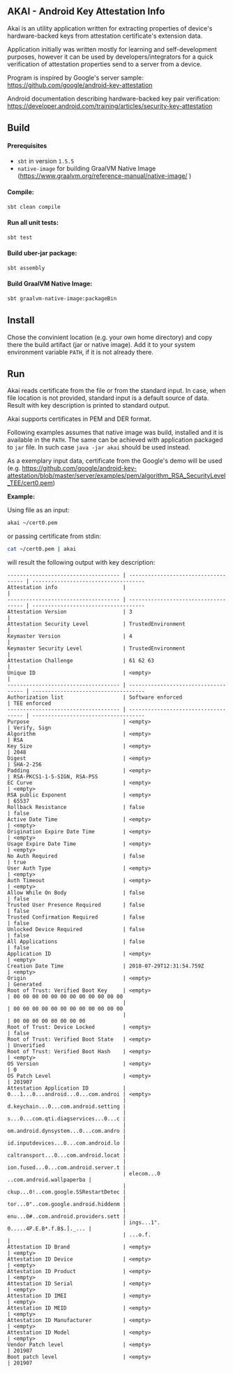 ## AKAI - Android Key Attestation Info

Akai is an utility application written for extracting properties of device's hardware-backed keys from attestation certificate's extension data.

Application initially was written mostly for learning and self-development purposes, however it can be used by developers/integrators for a quick verification of attestation properties send to a server from a device. 

Program is inspired by Google's server sample: https://github.com/google/android-key-attestation

Android documentation describing hardware-backed key pair verification: https://developer.android.com/training/articles/security-key-attestation


## Build

#### Prerequisites

* `sbt` in version `1.5.5`
* `native-image`  for building GraalVM Native Image (https://www.graalvm.org/reference-manual/native-image/ )

#### Compile:
```bash
sbt clean compile
```

#### Run all unit tests:
```bash
sbt test
```

#### Build uber-jar package:
```bash
sbt assembly
```

#### Build GraalVM Native Image:
```bash
sbt graalvm-native-image:packageBin
```


## Install

Chose the convinient location (e.g. your own home directory) and copy there the build artifact (jar or native image). Add it to your system environment variable `PATH`, if it is not already there.


## Run

Akai reads certificate from the file or from the standard input. In case, when file location is not provided, standard input is a default source of data. 
Result with key description is printed to standard output.

Akai supports certificates in PEM and DER format.

Following examples assumes that native image was build, installed and it is available in the `PATH`. The same can be achieved with application packaged to `jar` file. In such case `java -jar akai` should be used instead. 

As a exemplary input data, certificate from the Google's demo will be used (e.g. https://github.com/google/android-key-attestation/blob/master/server/examples/pem/algorithm_RSA_SecurityLevel_TEE/cert0.pem)

**Example:**

Using file as an input:
```bash
akai ~/cert0.pem
```

or passing certificate from stdin:
``` bash
cat ~/cert0.pem | akai
```

will result the following output with key description:

```
------------------------------------ | ------------------------------------ | ------------------------------------
Attestation info                     |                                      |                                     
------------------------------------ | ------------------------------------ | ------------------------------------
Attestation Version                  | 3                                    |                                     
Attestation Security Level           | TrustedEnvironment                   |                                     
Keymaster Version                    | 4                                    |                                     
Keymaster Security Level             | TrustedEnvironment                   |                                     
Attestation Challenge                | 61 62 63                             |                                     
Unique ID                            | <empty>                              |                                     
------------------------------------ | ------------------------------------ | ------------------------------------
Authorization list                   | Software enforced                    | TEE enforced                        
------------------------------------ | ------------------------------------ | ------------------------------------
Purpose                              | <empty>                              | Verify, Sign                        
Algorithm                            | <empty>                              | RSA                                 
Key Size                             | <empty>                              | 2048                                
Digest                               | <empty>                              | SHA-2-256                           
Padding                              | <empty>                              | RSA-PKCS1-1-5-SIGN, RSA-PSS         
EC Curve                             | <empty>                              | <empty>                             
RSA public Exponent                  | <empty>                              | 65537                               
Rollback Resistance                  | false                                | false                               
Active Date Time                     | <empty>                              | <empty>                             
Origination Expire Date Time         | <empty>                              | <empty>                             
Usage Expire Date Time               | <empty>                              | <empty>                             
No Auth Required                     | false                                | true                                
User Auth Type                       | <empty>                              | <empty>                             
Auth Timeout                         | <empty>                              | <empty>                             
Allow While On Body                  | false                                | false                               
Trusted User Presence Required       | false                                | false                               
Trusted Confirmation Required        | false                                | false                               
Unlocked Device Required             | false                                | false                               
All Applications                     | false                                | false                               
Application ID                       | <empty>                              | <empty>                             
Creation Date Time                   | 2018-07-29T12:31:54.759Z             | <empty>                             
Origin                               | <empty>                              | Generated                           
Root of Trust: Verified Boot Key     | <empty>                              | 00 00 00 00 00 00 00 00 00 00 00 00 
                                     |                                      | 00 00 00 00 00 00 00 00 00 00 00 00 
                                     |                                      | 00 00 00 00 00 00 00 00             
Root of Trust: Device Locked         | <empty>                              | false                               
Root of Trust: Verified Boot State   | <empty>                              | Unverified                          
Root of Trust: Verified Boot Hash    | <empty>                              | <empty>                             
OS Version                           | <empty>                              | 0                                   
OS Patch Level                       | <empty>                              | 201907                              
Attestation Application ID           | 0...1...0...android...0...com.androi | <empty>                             
                                     | d.keychain...0...com.android.setting |                                     
                                     | s...0...com.qti.diagservices...0...c |                                     
                                     | om.android.dynsystem...0...com.andro |                                     
                                     | id.inputdevices...0...com.android.lo |                                     
                                     | caltransport...0...com.android.locat |                                     
                                     | ion.fused...0...com.android.server.t |                                     
                                     | elecom...0 ..com.android.wallpaperba |                                     
                                     | ckup...0!..com.google.SSRestartDetec |                                     
                                     | tor...0"..com.google.android.hiddenm |                                     
                                     | enu...0#..com.android.providers.sett |                                     
                                     | ings...1". 0.....4P.E.B*.f.B$.]._... |                                     
                                     | ...o.f.                              |                                     
Attestation ID Brand                 | <empty>                              | <empty>                             
Attestation ID Device                | <empty>                              | <empty>                             
Attestation ID Product               | <empty>                              | <empty>                             
Attestation ID Serial                | <empty>                              | <empty>                             
Attestation ID IMEI                  | <empty>                              | <empty>                             
Attestation ID MEID                  | <empty>                              | <empty>                             
Attestation ID Manufacturer          | <empty>                              | <empty>                             
Attestation ID Model                 | <empty>                              | <empty>                             
Vendor Patch level                   | <empty>                              | 201907                              
Boot patch level                     | <empty>                              | 201907
```

